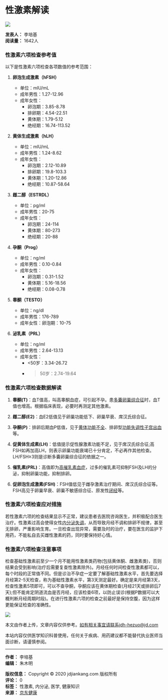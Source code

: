 # 性激素解读

![](https://storage.360buyimg.com/nhp/seo/img/logo.png)

**发表人：** 李培基  
**阅读量：** 1642人

### 性激素六项检查参考值 

以下是性激素六项检查各项数值的参考范围：

1. **卵泡生成激素（hFSH）**  
   - 单位：mIU/mL
   - 成年男性：1.27-12.96  
   - 成年女性：  
     - 卵泡期：3.85-8.78  
     - 排卵期：4.54-22.51  
     - 黄体期：1.79-5.12  
     - 绝经期：16.74-113.52

2. **黄体生成激素（hLH）**  
   - 单位：mIU/mL
   - 成年男性：1.24-8.62  
   - 成年女性：  
     - 卵泡期：2.12-10.89  
     - 排卵期：19.8-103.3  
     - 黄体期：1.20-12.86  
     - 绝经期：10.87-58.64

3. **雌二醇（ESTRDL）**  
   - 单位：pg/ml
   - 成年男性：20-75  
   - 成年女性：  
     - 卵泡期：24-114  
     - 黄体期：80-273  
     - 绝经期：20-88

4. **孕酮（Prog）**  
   - 单位：ng/ml
   - 成年男性：0.10-0.84  
   - 成年女性：  
     - 卵泡期：0.31-1.52  
     - 黄体期：5.16-18.56  
     - 绝经期：0.08-0.78

5. **睾酮（TESTO）**  
   - 单位：ng/dl
   - 成年男性：176-789  
   - 成年女性：卵泡期：10-75

6. **泌乳素（PRL）**  
   - 单位：ng/ml
   - 成年男性：2.64-13.13  
   - 成年女性：  
     - <50岁：3.34-26.72  
     - >50岁：2.74-19.64

### 性激素六项检查数据解读

1. **睾酮(T)**：血T值高，叫高睾酮血症，可引起不孕。患[多囊卵巢综合征](https://cont.jd.com/wiki/disease/35859023791104?activityCode=54061292337152)时，血T值也增高。根据临床表现，必要时再测定其他激素。

2. **雌二醇(E2)**：血E2低值见于卵巢功能低下、卵巢早衰、席汉氏综合征。

3. **孕酮(P)**：排卵后期血P低值，见于[黄体功能不全](https://cont.jd.com/wiki/disease/36486107897857?activityCode=54061292337152)、排卵型[功能失调性子宫出血](https://cont.jd.com/wiki/disease/37122019961856?activityCode=54061292337152)等。

4. **促黄体生成素(LH)**：低值提示促性腺激素功能不足，见于席汉氏综合征;高FSH如再加高LH，则表示卵巢功能衰竭已十分肯定，不必再作其他检查。LH/FSH≥3则是诊断多囊卵巢综合征的依据之一。

5. **催乳素(PRL)**：高值即为[高催乳素血症](https://cont.jd.com/wiki/disease/37122024680448?activityCode=54061292337152)，过多的催乳素可抑制FSH及LH的分泌，抑制卵巢功能，抑制排卵。

6. **促卵泡生成激素(FSH)**：FSH值低见于雌孕激素治疗期间、席汉氏综合征等。FSH高见于卵巢早衰、卵巢不敏感综合征、原发性[闭经](https://cont.jd.com/wiki/disease/35536374351872?activityCode=54061292337152)等。

### 性激素六项检查应对措施

若性激素六项的检查结果显示不正常，建议患者去医院咨询医生，并积极配合医生治疗。性激素过高会使得女性[内分泌失调](https://cont.jd.com/wiki/disease/36220665601024?activityCode=54061292337152)，从而导致月经不调和排卵不规律，甚至无排卵，严重影响生育。一旦检查出现异常，需要及时的治疗，要在医生的监护下用药，不能私自去买雌性激素的药，同时要保持好心情。

### 性激素六项检查注意事项

检查基础性激素前至少一个月不能用性激素类药物(包括黄体酮、雌激素类)，否则结果会受到影响(治疗后需要复查性激素除外)。月经任何时间检查性激素都可以，每个时段的正常值不同。但是诊治不孕症一定要了解基础性激素水平，首先要选择月经第2-5天检查，称为基础性激素水平，第3天测定最好。确定是来月经第3天，检查性激素5项即可，可以不查孕酮，孕酮应该在黄体期检查(月经21天或排卵后7天);但不能肯定阴道流血是否月经，应该检查6项，以防止误诊(根据P数据可以大概判断月经周期时段)。在进行性激素六项的检查之前最好是保持空腹，因为这样更能保证检查的准确性。

![](https://img11.360buyimg.com/imagetools/jfs/t1/216652/28/44676/1939/671a47bfF24f68785/7171269bc2c90112.png)

本文由作者上传，文章内容仅供参考。如有相关事宜请联系jdh-hezuo@jd.com

本站内容仅供医学知识科普使用，任何关于疾病、用药建议都不能替代执业医师当面诊断，请谨慎参阅。

--- 

**作者：** 李培基  
**编辑：** 朱木明

**版权信息：** Copyright © 2020 jdjiankang.com 版权所有  
**评论：** 0  
**标签：** 性激素, 内分泌, 医学, 健康知识  
**来源：** [京东健康](https://cont.jd.com/doctor/article/267911141976)
<!-- tcd_original_link https://www.jd.com/pccontent/211008 -->
